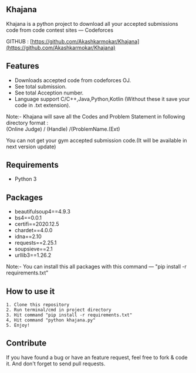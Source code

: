 ## Khajana
Khajana is a python project to download all your accepted submissions code from code contest sites &mdash; Codeforces

GITHUB : [https://github.com/Akashkarmokar/Khajana](https://github.com/Akashkarmokar/Khajana)


## Features
* Downloads accepted code from codeforces OJ.
* See total submission.
* See total Acception number.
* Language support C/C++,Java,Python,Kotlin (Without these it save your code in .txt extension).

Note:- Khajana will save all the Codes and Problem Statement in following directory format :  
(Online Judge) / (Handle) /(ProblemName.(Ext)

You can not get your gym accepted submission code.(It will be available in next version update)

## Requirements
* Python 3  

## Packages
* beautifulsoup4==4.9.3
* bs4==0.0.1
* certifi==2020.12.5
* chardet==4.0.0
* idna==2.10
* requests==2.25.1
* soupsieve==2.1
* urllib3==1.26.2


Note:- You can install this all packages with
		this command &mdash; "pip install -r requirements.txt"

## How to use it	

	1. Clone this repository  
	2. Run terminal/cmd in project directory
	3. Hit command "pip install -r requirements.txt" 
	4, Hit command "python khajana.py"  
	5. Enjoy!
				  


## Contribute
If you have found a bug or have an feature request, feel free to fork & code it. And don't forget to send pull requests.




